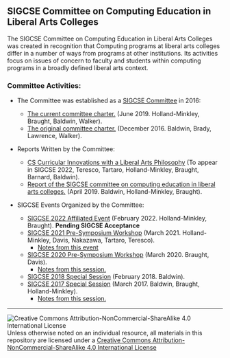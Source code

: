 ## SIGCSE Committee on Computing Education in Liberal Arts Colleges

The SIGCSE Committee on Computing Education in Liberal Arts Colleges was created in recognition that Computing programs at liberal arts colleges differ in a number of ways from programs at other institutions. Its activities focus on issues of concern to faculty and students within computing programs in a broadly defined liberal arts context.

### Committee Activities:

* The Committee was established as a [SIGCSE Committee](https://sigcse.org/programs/committees/) in 2016:
  * [The current committee charter.](https://sigcse.org/files/documents/pdfs/SIGCSECommitteeReports/Liberal%20Arts%20Computing%20Education%20Committee%20Charter%202019.pdf) (June 2019. Holland-Minkley, Braught, Baldwin, Walker).
  * [The original committee charter.](https://sigcse.org/programs/committees/liberal.html) (December 2016. Baldwin, Brady, Lawrence, Walker).

* Reports Written by the Committee:
  * [CS Curricular Innovations with a Liberal Arts Philosophy]() (To appear in SIGCSE 2022, Teresco, Tartaro, Holland-Minkley, Braught, Barnard, Baldwin).
  * [Report of the SIGCSE committee on computing education in liberal arts colleges.](https://dl.acm.org/doi/10.1145/3314027) (April 2019. Baldwin, Holland-Minkley, Braught).

* SIGCSE Events Organized by the Committee:
  * [SIGCSE 2022 Affiliated Event](https://computing-in-the-liberal-arts.github.io/SIGCSE2022-Affiliated-Event/) (February 2022. Holland-Minkley, Braught). __Pending SIGCSE Acceptance__
  * [SIGCSE 2021 Pre-Symposium Workshop](https://computing-in-the-liberal-arts.github.io/SIGCSE2021-PreSymposium-Event/) (March 2021. Holland-Minkley, Davis, Nakazawa, Tartaro, Teresco).
    * [Notes from this event](https://docs.google.com/document/d/1rESaoGZCh6l0IzJG1Tk33iheaNHkFHzyMmdmhjSG86Q)
  * [SIGCSE 2020 Pre-Symposium Workshop](https://computing-in-the-liberal-arts.github.io/SIGCSE2020-PreSymposium-Event/) (March 2020. Braught, Davis).
    * [Notes from this session.](https://docs.google.com/document/d/1hU-t9R_ZyXdVnF1eRRL_o_YQ_eeRtxX2a95AS6tgTPw/edit?usp=sharing)
  * [SIGCSE 2018 Special Session](https://dl.acm.org/doi/10.1145/3159450.3159639) (February 2018. Baldwin).
  * [SIGCSE 2017 Special Session](https://dl.acm.org/doi/abs/10.1145/3017680.3017806) (March 2017. Baldwin, Braught, Holland-Minkley).
    * [Notes from this session.](https://docs.google.com/document/d/1BIvw0w7vryA1qA-TwJ1TK_fWjDHH7H7H6LyXVPObKhc)
___
![Creative Commons Attribution-NonCommercial-ShareAlike 4.0 International License](https://i.creativecommons.org/l/by-nc-sa/4.0/88x31.png "Creative Commons Attribution-NonCommercial-ShareAlike 4.0 International License") Unless otherwise noted on an individual resource, all materials in this repository are licensed under a [Creative Commons Attribution-NonCommercial-ShareAlike 4.0 International License](http://creativecommons.org/licenses/by-nc-sa/4.0/)
